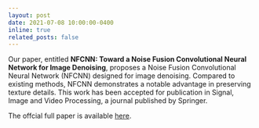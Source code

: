 ```yaml
---
layout: post
date: 2021-07-08 10:00:00-0400
inline: true
related_posts: false
---
```

Our paper, entitled **NFCNN: Toward a Noise Fusion Convolutional Neural Network for Image Denoising**, proposes a Noise Fusion Convolutional Neural Network (NFCNN) designed for image denoising. Compared to existing methods, NFCNN demonstrates a notable advantage in preserving texture details. This work has been accepted for publication in Signal, Image and Video Processing, a journal published by Springer.
<br />

The offcial full paper is available [here](https://link.springer.com/article/10.1007/s11760-021-01965-8).